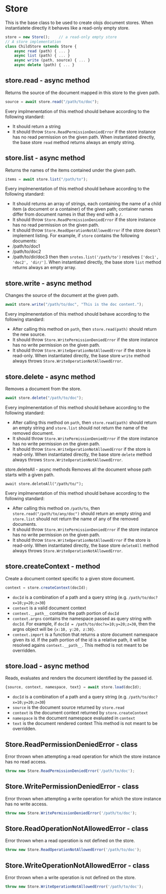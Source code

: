 Store
============================================================================
This is the base class to be used to create olojs document stores.
When instantiatete directly it behaves like a read-only empty store.
```js
store = new Store();    // a read-only empty store
// A store implementation
class ChildStore extends Store {
    async read (path) { ... }
    async list (path) { ... }
    async write (path, source) { ... }
    async delete (path) { ... }
```
  
store.read - async method
------------------------------------------------------------------------
Returns the source of the document mapped in this store to the given
path.
```js
source = await store.read("/path/to/doc");
```
Every implmenentation of this method should behave according to the
following standard:
- It should return a string
- It should throw `Store.ReadPermissionDeniedError` if the store
  instance has no read permission on the given path.
When instantiated directly, the base store `read` method returns always
an empty string.
  
store.list - async method
------------------------------------------------------------------------
Returns the names of the items contained under the given path.
```js
items = await store.list("/path/to");
```
Every implmenentation of this method should behave according to the
following standard:
- It should returns an array of strings, each containing the name of a
  child item (a document or a container) of the given path; container
  names differ from document names in that they end with a `/`.
- It should throw `Store.ReadPermissionDeniedError` if the store
  instance has no read permission on the given path.
- It should throw `Store.ReadOperationNotAllowedError` if the store
  doesn't implement listing.
For example, if `store` contains the following documents:
- /path/to/doc1
- /path/to/doc2
- /path/to/dir/doc3
then then `srotes.list('/path/to')` resolves `['doc1', 'doc2', 'dir/']`.
When instantiated directly, the base store `list` method returns always
an empty array.
  
store.write - async method
------------------------------------------------------------------------
Changes the source of the document at the given path.
```js
await store.write("/path/to/doc", "This is the doc content.");
```
Every implmenentation of this method should behave according to the
following standard:
- After calling this method on `path`, then `store.read(path)` should
  return the new source.
- It should throw `Store.WritePermissionDeniedError` if the store
  instance has no write permission on the given path.
- It should throw `Store.WriteOperationNotAllowedError` if the store
  is read-only.
When instantiated directly, the base store `write` method always throws
`Store.WriteOperationNotAllowedError`.
  
store.delete - async method
------------------------------------------------------------------------
Removes a document from the store.
```js
await store.delete("/path/to/doc");
```
Every implmenentation of this method should behave according to the
following standard:
- After calling this method on `path`, then `store.read(path)` should
  return an empty string and `store.list` should not return the name
  of the removed document.
- It should throw `Store.WritePermissionDeniedError` if the store
  instance has no write permission on the given path.
- It should throw `Store.WriteOperationNotAllowedError` if the store
  is read-only.
When instantiated directly, the base store `delete` method always throws
`Store.WriteOperationNotAllowedError`.
  
store.deleteAll - async methods
Removes all the document whose path starts with a given path.
```
await store.deleteAll("/path/to/");
```
Every implmenentation of this method should behave according to the
following standard:
- After calling this method on `/path/to`, then `store.read("/path/to/any/doc")`
  should return an empty string and `store.list` should not return the name
  of any of the removed documents.
- It should throw `Store.WritePermissionDeniedError` if the store
  instance has no write permission on the given path.
- It should throw `Store.WriteOperationNotAllowedError` if the store
  is read-only.
When instantiated directly, the base store `deleteAll` method always throws
`Store.WriteOperationNotAllowedError`.
  
store.createContext - method
------------------------------------------------------------------------
Create a document context specific to a given store document.
```js
context = store.createContext(docId);
```
- `docId` is a combination of a path and a query string (e.g.
  `/path/to/doc?x=10;y=20;z=30`)
- `context` is a valid document context
- `context.__path__` contains the path portion of `docId`
- `context.argns` contains the namespace passed as query string with
  `docId`. For example, if `docId = /path/to/doc?x=10;y=20;z=30`, then
  the argns object will be `{x:10, y:20, z:30}`.
- `context.import` is a function that returns a store document namespace
  given its id. If the path portion of the id is a relative path, it
  will be resolved agains `context.__path__`.
This method is not meant to be overridden.
  
store.load - async method
------------------------------------------------------------------------
Reads, evaluates and renders the document identified by the passed id.
```js
{source, context, namespace, text} = await store.load(docId);
```
- `docId` is a combination of a path and a query string (e.g.
  `/path/to/doc?x=10;y=20;z=30`)
- `source` is the document source returned by `store.read`
- `context` is the document context returned by `store.createContext`
- `namespace` is the document namespace evaluated in `context`
- `text` is the document rendered context
This method is not meant to be overridden.
  
Store.ReadPermissionDeniedError - class
----------------------------------------------------------------------------
Error thrown when attempting a read operation for which the store instance
has no read access.
```js
throw new Store.ReadPermissionDeniedError('/path/to/doc');
```
  
Store.WritePermissionDeniedError - class
----------------------------------------------------------------------------
Error thrown when attempting a write operation for which the store instance
has no write access.
```js
throw new Store.WritePermissionDeniedError('/path/to/doc');
```
  
Store.ReadOperationNotAllowedError - class
----------------------------------------------------------------------------
Error thrown when a read operation is not defined on the store.
```js
throw new Store.ReadOperationNotAllowedError('/path/to/doc');
```
  
Store.WriteOperationNotAllowedError - class
----------------------------------------------------------------------------
Error thrown when a write operation is not defined on the store.
```js
throw new Store.WriteOperationNotAllowedError('/path/to/doc');
```
  

